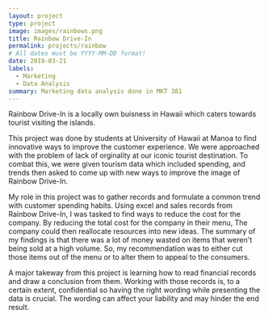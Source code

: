 ```yaml
---
layout: project
type: project
image: images/rainbows.png
title: Rainbow Drive-In
permalink: projects/rainbow
# All dates must be YYYY-MM-DD format!
date: 2019-03-21
labels:
  - Marketing
  - Data Analysis
summary: Marketing data analysis done in MKT 381
---
```


Rainbow Drive-In is a locally own buisness in Hawaii which caters towards tourist visiting the islands. 

This project was done by students at University of Hawaii at Manoa to find innovative ways to improve the customer experience. We were approached with the problem of lack of orginality at our iconic tourist destination. To combat this, we were given tourism data which included spending, and trends then asked to come up with new ways to improve the image of Rainbow Drive-In. 

My role in this project was to gather records and formulate a common trend with customer spending habits. Using excel and sales records from Rainbow Drive-In, I was tasked to find ways to reduce the cost for the company. By reducing the total cost for the company in their menu, The company could then reallocate resources into new ideas. The summary of my findings is that there was a lot of money wasted on items that weren't being sold at a high volume. So, my recommendation was to either cut those items out of the menu or to alter them to appeal to the consumers.

A major takeway from this project is learning how to read financial records and draw a conclusion from them. Working with those records is, to a certain extent, confidential so having the right wording while presenting the data is crucial. The wording can affect your liability and may hinder the end result.
